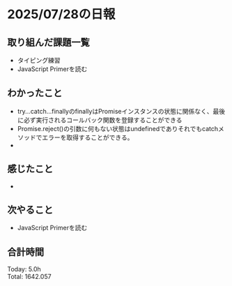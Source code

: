 # 2025/07/28の日報
## 取り組んだ課題一覧
* タイピング練習
* JavaScript Primerを読む
## わかったこと 
* try...catch...finallyのfinallyはPromiseインスタンスの状態に関係なく、最後に必ず実行されるコールバック関数を登録することができる
* Promise.reject()の引数に何もない状態はundefinedでありそれでもcatchメソッドでエラーを取得することができる。
* 
## 感じたこと
* 
## 次やること
* JavaScript Primerを読む
##  合計時間 
Today: 5.0h<br>
Total: 1642.057
